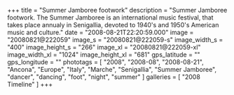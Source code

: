+++
title = "Summer Jamboree footwork"
description = "Summer Jamboree footwork. The Summer Jamboree is an international music festival, that takes place annualy in Senigallia, devoted to 1940's and 1950's American music and culture."
date = "2008-08-21T22:20:59.000"
image = "20080821@222059"
image_s = "20080821@222059-s"
image_width_s = "400"
image_height_s = "266"
image_xl = "20080821@222059-xl"
image_width_xl = "1024"
image_height_xl = "681"
gps_latitude = ""
gps_longitude = ""
phototags = [ "2008", "2008-08", "2008-08-21", "Ancona", "Europe", "Italy", "Marche", "Senigallia", "Summer Jamboree", "dancer", "dancing", "foot", "night", "summer" ]
galleries = [ "2008 Timeline" ]
+++
